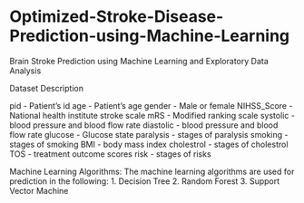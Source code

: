 # Optimized-Stroke-Disease-Prediction-using-Machine-Learning
Brain Stroke Prediction using Machine Learning and Exploratory Data Analysis

Dataset Description

pid - Patient’s id
age - Patient’s age
gender - Male or female
NIHSS_Score - National health institute stroke scale
mRS - Modified ranking scale
systolic - blood pressure and blood flow rate
diastolic - blood pressure and blood flow rate
glucose - Glucose state
paralysis - stages of paralysis
smoking - stages of smoking
BMI - body mass index
cholestrol - stages of cholestrol
TOS - treatment outcome scores
risk - stages of risks

Machine Learning Algorithms:
The machine learning algorithms are used for prediction in the following:
    1. Decision Tree
    2. Random Forest
    3. Support Vector Machine
